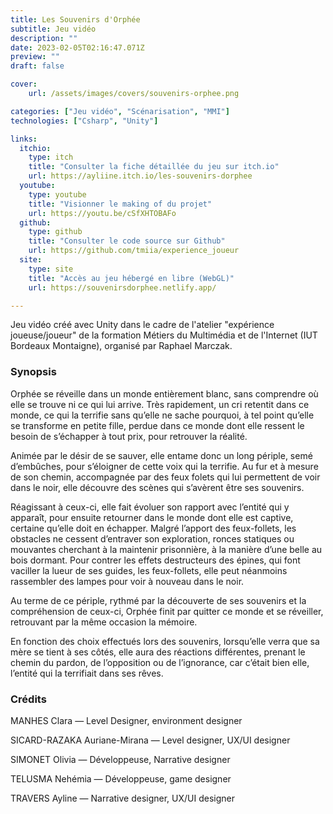 ```yaml
---
title: Les Souvenirs d'Orphée
subtitle: Jeu vidéo
description: ""
date: 2023-02-05T02:16:47.071Z
preview: ""
draft: false

cover:
    url: /assets/images/covers/souvenirs-orphee.png

categories: ["Jeu vidéo", "Scénarisation", "MMI"]
technologies: ["Csharp", "Unity"]

links:
  itchio:
    type: itch
    title: "Consulter la fiche détaillée du jeu sur itch.io"
    url: https://ayliine.itch.io/les-souvenirs-dorphee
  youtube:
    type: youtube
    title: "Visionner le making of du projet"
    url: https://youtu.be/cSfXHTOBAFo
  github:
    type: github
    title: "Consulter le code source sur Github"
    url: https://github.com/tmiia/experience_joueur
  site:
    type: site
    title: "Accès au jeu hébergé en libre (WebGL)"
    url: https://souvenirsdorphee.netlify.app/

---
```


Jeu vidéo créé avec Unity dans le cadre de l'atelier "expérience joueuse/joueur" de la formation Métiers du Multimédia et de l'Internet (IUT Bordeaux Montaigne), organisé par Raphael Marczak.

### Synopsis

Orphée se réveille dans un monde entièrement blanc, sans comprendre où elle se trouve ni ce qui lui arrive. Très rapidement, un cri retentit dans ce monde, ce qui la terrifie sans qu’elle ne sache pourquoi, à tel point qu’elle se transforme en petite fille, perdue dans ce monde dont elle ressent le besoin de s’échapper à tout prix, pour retrouver la réalité.  

Animée par le désir de se sauver, elle entame donc un long périple, semé d’embûches, pour s’éloigner de cette voix qui la terrifie. Au fur et à mesure de son chemin, accompagnée par des feux folets qui lui permettent de voir dans le noir, elle découvre des scènes qui s’avèrent être ses souvenirs.  

Réagissant à ceux-ci, elle fait évoluer son rapport avec l’entité qui y apparaît, pour ensuite retourner dans le monde dont elle est captive, certaine qu’elle doit en échapper. Malgré l’apport des feux-follets, les obstacles ne cessent d’entraver son exploration, ronces statiques ou mouvantes cherchant à la maintenir prisonnière, à la manière d’une belle au bois dormant. Pour contrer les effets destructeurs des épines, qui font vaciller la lueur de ses guides, les feux-follets, elle peut néanmoins rassembler des lampes pour voir à nouveau dans le noir.

Au terme de ce périple, rythmé par la découverte de ses souvenirs et la compréhension de ceux-ci, Orphée finit par quitter ce monde et se réveiller, retrouvant par la même occasion la mémoire.

En fonction des choix effectués lors des souvenirs, lorsqu’elle verra que sa mère se tient à ses côtés, elle aura des réactions différentes, prenant le chemin du pardon, de l’opposition ou de l’ignorance, car c’était bien elle, l’entité qui la terrifiait dans ses rêves.

### Crédits

MANHES Clara — Level Designer, environment designer

SICARD-RAZAKA Auriane-Mirana — Level designer, UX/UI designer

SIMONET Olivia — Développeuse, Narrative designer

TELUSMA Nehémia — Développeuse, game designer

TRAVERS Ayline — Narrative designer, UX/UI designer

